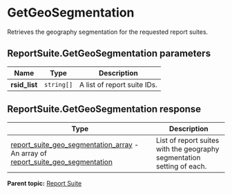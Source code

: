 # GetGeoSegmentation

Retrieves the geography segmentation for the requested report suites.

## ReportSuite.GetGeoSegmentation parameters

|Name|Type|Description|
|----|----|-----------|
|**rsid_list** |`string[]` |A list of report suite IDs.|

## ReportSuite.GetGeoSegmentation response

|Type|Description|
|----|-----------|
| [report_suite_geo_segmentation_array](../../data_types/r_report_suite_geo_segmentation_array.md#) - An array of [report_suite_geo_segmentation](../../data_types/r_report_suite_geo_segmentation.md#) |List of report suites with the geography segmentation setting of each.|

**Parent topic:** [Report Suite](../../methods/report_suite/r_methods_reportsuite.md)


